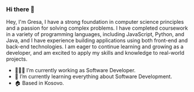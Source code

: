 ### Hi there 👋

Hey, I'm Gresa, I have a strong foundation in computer science principles and a passion for solving complex problems. I have completed coursework in a variety of programming languages, including JavaScript, Python, and Java, and I have experience building applications using both front-end and back-end technologies. I am eager to continue learning and growing as a developer, and am excited to apply my skills and knowledge to real-world projects.

- 👩🏼‍💻 I’m currently working as Software Developer.
- 🌱 I’m currently learning everything about Software Development.
- 🏠 Based in Kosovo.
